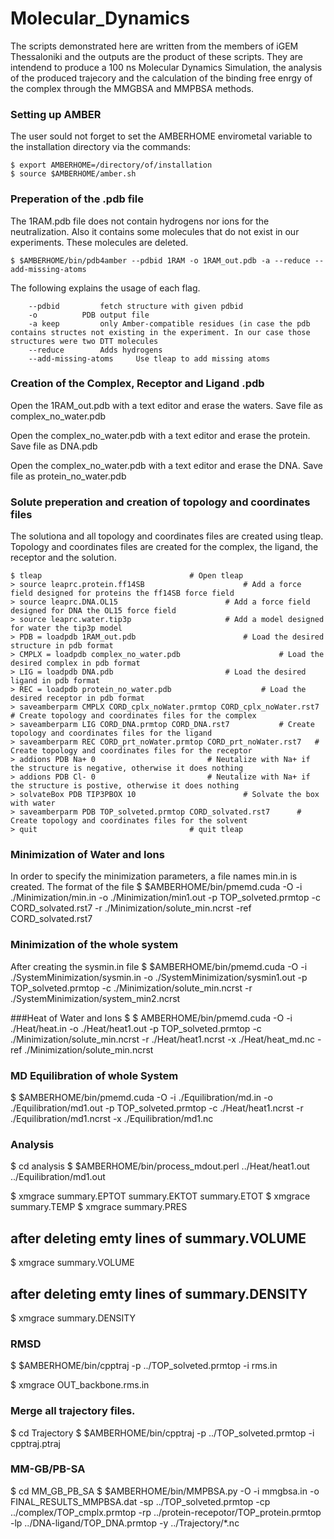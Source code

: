 # Molecular_Dynamics

The scripts demonstrated here are written from the members of iGEM Thessaloniki and the outputs are the product of these scripts. They are intendend to produce a 100 ns Molecular Dynamics Simulation, the analysis of the produced trajecory and the calculation of the binding free enrgy  of the complex through the MMGBSA and MMPBSA methods.

### Setting up AMBER 

The user sould not forget to set the AMBERHOME envirometal variable to the installation directory via the commands:
```
$ export AMBERHOME=/directory/of/installation
$ source $AMBERHOME/amber.sh
```
### Preperation of the .pdb file

The 1RAM.pdb file does not contain hydrogens nor ions for the neutralization. Also it contains some molecules that do not exist in our experiments. These molecules are deleted.

```
$ $AMBERHOME/bin/pdb4amber --pdbid 1RAM -o 1RAM_out.pdb -a --reduce --add-missing-atoms
```
The following explains the usage of each flag.
```
	--pdbid 		fetch structure with given pdbid 
	-o 			PDB output file 
	-a keep 		only Amber-compatible residues (in case the pdb contains structes not existing in the experiment. In our case those structures were two DTT molecules 
	--reduce  		Adds hydrogens
	--add-missing-atoms 	Use tleap to add missing atoms
  ```
### Creation of the Complex, Receptor and Ligand .pdb
  
Open the 1RAM_out.pdb with a text editor and erase the waters. 
Save file as complex_no_water.pdb

Open the complex_no_water.pdb with a text editor and erase the protein. 
Save file as DNA.pdb

Open the complex_no_water.pdb with a text editor and erase the DNA. 
Save file as protein_no_water.pdb

### Solute preperation and creation of topology and coordinates files

The solutiona and all topology and coordinates files are created using tleap. Topology and coordinates files are created for the complex, the ligand, the receptor and the solution.

```
$ tleap									# Open tleap
> source leaprc.protein.ff14SB 						# Add a force field designed for proteins the ff14SB force field
> source leaprc.DNA.OL15						# Add a force field designed for DNA the OL15 force field
> source leaprc.water.tip3p						# Add a model designed for water the tip3p model
> PDB = loadpdb 1RAM_out.pdb						# Load the desired structure in pdb format
> CMPLX = loadpdb complex_no_water.pdb				        # Load the desired complex in pdb format
> LIG = loadpdb DNA.pdb							# Load the desired ligand in pdb format
> REC = loadpdb protein_no_water.pdb					# Load the desired receptor in pdb format
> saveamberparm CMPLX CORD_cplx_noWater.prmtop CORD_cplx_noWater.rst7	# Create topology and coordinates files for the complex
> saveamberparm LIG CORD_DNA.prmtop CORD_DNA.rst7			# Create topology and coordinates files for the ligand
> saveamberparm REC CORD_prt_noWater.prmtop CORD_prt_noWater.rst7	# Create topology and coordinates files for the receptor
> addions PDB Na+ 0							# Neutalize with Na+ if the structure is negative, otherwise it does nothing
> addions PDB Cl- 0							# Neutalize with Na+ if the structure is postive, otherwise it does nothing
> solvateBox PDB TIP3PBOX 10 						# Solvate the box with water 	
> saveamberparm PDB TOP_solveted.prmtop CORD_solvated.rst7		# Create topology and coordinates files for the solvent 
> quit									# quit tleap

```






### Minimization of Water and Ions

In order to specify the minimization parameters, a file names min.in is created. The format of the file 
$ $AMBERHOME/bin/pmemd.cuda -O -i ./Minimization/min.in -o ./Minimization/min1.out -p TOP_solveted.prmtop -c CORD_solvated.rst7 -r ./Minimization/solute_min.ncrst -ref CORD_solvated.rst7

### Minimization of the whole system
After creating the sysmin.in file
$ $AMBERHOME/bin/pmemd.cuda -O -i ./SystemMinimization/sysmin.in -o ./SystemMinimization/sysmin1.out -p TOP_solveted.prmtop -c ./Minimization/solute_min.ncrst -r ./SystemMinimization/system_min2.ncrst 

###Heat of Water and Ions
$ $ AMBERHOME/bin/pmemd.cuda -O -i ./Heat/heat.in -o ./Heat/heat1.out -p TOP_solveted.prmtop -c ./Minimization/solute_min.ncrst -r ./Heat/heat1.ncrst -x ./Heat/heat_md.nc -ref ./Minimization/solute_min.ncrst

### MD Equilibration of whole System
$ $AMBERHOME/bin/pmemd.cuda -O -i ./Equilibration/md.in -o ./Equilibration/md1.out -p TOP_solveted.prmtop -c ./Heat/heat1.ncrst -r ./Equilibration/md1.ncrst -x ./Equilibration/md1.nc

### Analysis
$ cd analysis
$ $AMBERHOME/bin/process_mdout.perl ../Heat/heat1.out ../Equilibration/md1.out 

$ xmgrace summary.EPTOT summary.EKTOT summary.ETOT 
$ xmgrace summary.TEMP 
$ xmgrace summary.PRES 
## after deleting emty lines of summary.VOLUME
$ xmgrace summary.VOLUME
## after deleting emty lines of summary.DENSITY
$ xmgrace summary.DENSITY

### RMSD
$ $AMBERHOME/bin/cpptraj -p ../TOP_solveted.prmtop -i rms.in

$ xmgrace OUT_backbone.rms.in

### Merge all trajectory files. 
$ cd Trajectory 
$ $AMBERHOME/bin/cpptraj -p ../TOP_solveted.prmtop -i cpptraj.ptraj

### MM-GB/PB-SA
$ cd MM_GB_PB_SA
$ $AMBERHOME/bin/MMPBSA.py -O -i mmgbsa.in -o FINAL_RESULTS_MMPBSA.dat -sp ../TOP_solveted.prmtop -cp ../complex/TOP_cmplx.prmtop -rp ../protein-recepotor/TOP_protein.prmtop -lp ../DNA-ligand/TOP_DNA.prmtop -y ../Trajectory/*.nc

